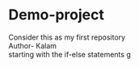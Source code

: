 # Demo-project
Consider this as my first repository
<br>
Author- Kalam
<br>
starting with the if-else statements
g